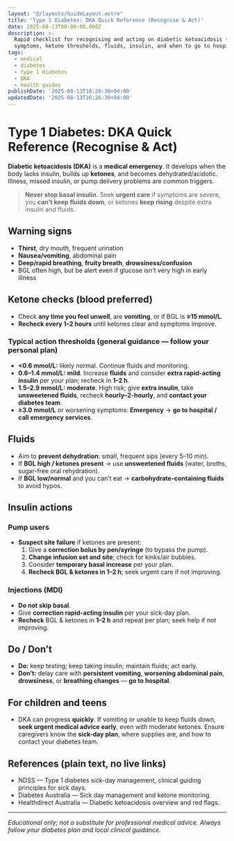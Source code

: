 ```yaml
---
layout: "@/layouts/GuideLayout.astro"
title: 'Type 1 Diabetes: DKA Quick Reference (Recognise & Act)'
date: 2025-08-13T00:00:00.000Z
description: >-
  Rapid checklist for recognising and acting on diabetic ketoacidosis (DKA):
  symptoms, ketone thresholds, fluids, insulin, and when to go to hospital.
tags:
  - medical
  - diabetes
  - type 1 diabetes
  - DKA
  - health guides
publishDate: '2025-08-13T16:26:30+04:00'
updatedDate: '2025-08-13T16:26:30+04:00'
---
```


# Type 1 Diabetes: DKA Quick Reference (Recognise & Act)

**Diabetic ketoacidosis (DKA)** is a **medical emergency**. It develops when the body lacks insulin, builds up **ketones**, and becomes dehydrated/acidotic. Illness, missed insulin, or pump delivery problems are common triggers.

> **Never stop basal insulin.** Seek **urgent care** if symptoms are severe, you **can’t keep fluids down**, or ketones **keep rising** despite extra insulin and fluids.

## Warning signs
- **Thirst**, dry mouth, frequent urination  
- **Nausea/vomiting**, abdominal pain  
- **Deep/rapid breathing**, **fruity breath**, **drowsiness/confusion**  
- BGL often high, but be alert even if glucose isn’t very high in early illness

## Ketone checks (blood preferred)
- Check **any time you feel unwell**, are **vomiting**, or if BGL is **≥15 mmol/L**.  
- **Recheck every 1–2 hours** until ketones clear and symptoms improve.

### Typical action thresholds (general guidance — follow your personal plan)
- **<0.6 mmol/L:** likely normal. Continue fluids and monitoring.  
- **0.6–1.4 mmol/L:** **mild**. Increase **fluids** and consider **extra rapid-acting insulin** per your plan; recheck in **1–2 h**.  
- **1.5–2.9 mmol/L:** **moderate**. High risk; give **extra insulin**, take **unsweetened fluids**, recheck **hourly–2-hourly**, and **contact your diabetes team**.  
- **≥3.0 mmol/L** or worsening symptoms: **Emergency** → **go to hospital / call emergency services**.

## Fluids
- Aim to **prevent dehydration**: small, frequent sips (every 5–10 min).  
- If **BGL high / ketones present** → use **unsweetened fluids** (water, broths, sugar-free oral rehydration).  
- If **BGL low/normal** and you can’t eat → **carbohydrate-containing fluids** to avoid hypos.

## Insulin actions

### Pump users
- **Suspect site failure** if ketones are present:  
  1) Give a **correction bolus by pen/syringe** (to bypass the pump).  
  2) **Change infusion set and site**; check for kinks/air bubbles.  
  3) Consider **temporary basal increase** per your plan.  
  4) **Recheck BGL & ketones in 1–2 h**; seek urgent care if not improving.

### Injections (MDI)
- **Do not skip basal**.  
- Give **correction rapid-acting insulin** per your sick-day plan.  
- **Recheck** BGL & ketones in **1–2 h** and repeat per plan; seek help if not improving.

## Do / Don’t
- **Do:** keep testing; keep taking insulin; maintain fluids; act early.  
- **Don’t:** delay care with **persistent vomiting**, **worsening abdominal pain**, **drowsiness**, or **breathing changes** — **go to hospital**.

## For children and teens
- DKA can progress **quickly**. If vomiting or unable to keep fluids down, **seek urgent medical advice early**, even with moderate ketones. Ensure caregivers know the **sick-day plan**, where supplies are, and how to contact your diabetes team.

## References (plain text, no live links)
- NDSS — Type 1 diabetes sick-day management, clinical guiding principles for sick days.  
- Diabetes Australia — Sick day management and ketone monitoring.  
- Healthdirect Australia — Diabetic ketoacidosis overview and red flags.

---
*Educational only; not a substitute for professional medical advice. Always follow your diabetes plan and local clinical guidance.*
